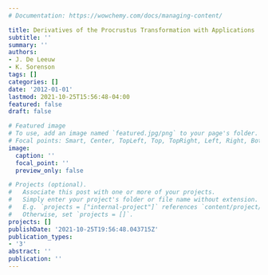 ```yaml
---
# Documentation: https://wowchemy.com/docs/managing-content/

title: Derivatives of the Procrustus Transformation with Applications
subtitle: ''
summary: ''
authors:
- J. De Leeuw
- K. Sorenson
tags: []
categories: []
date: '2012-01-01'
lastmod: 2021-10-25T15:56:48-04:00
featured: false
draft: false

# Featured image
# To use, add an image named `featured.jpg/png` to your page's folder.
# Focal points: Smart, Center, TopLeft, Top, TopRight, Left, Right, BottomLeft, Bottom, BottomRight.
image:
  caption: ''
  focal_point: ''
  preview_only: false

# Projects (optional).
#   Associate this post with one or more of your projects.
#   Simply enter your project's folder or file name without extension.
#   E.g. `projects = ["internal-project"]` references `content/project/deep-learning/index.md`.
#   Otherwise, set `projects = []`.
projects: []
publishDate: '2021-10-25T19:56:48.043715Z'
publication_types:
- '3'
abstract: ''
publication: ''
---
```


